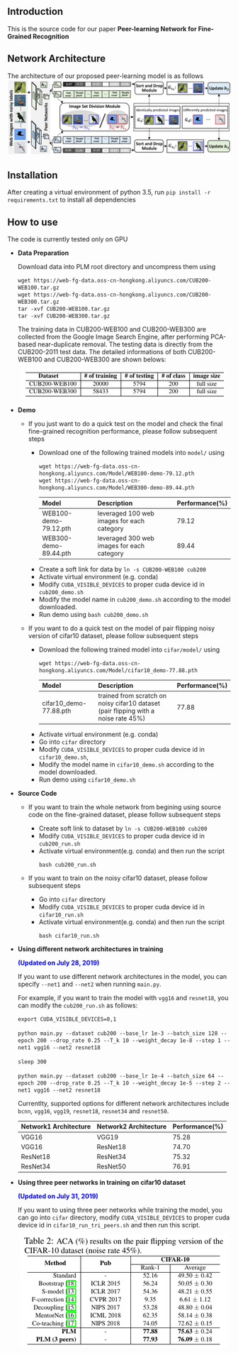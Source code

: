 Introduction
------------
This is the source code for our paper **Peer-learning Network for Fine-Grained Recognition**

Network Architecture
--------------------
The architecture of our proposed peer-learning model is as follows
![network](asserts/network_architecture.png)

Installation
------------
After creating a virtual environment of python 3.5, run `pip install -r requirements.txt` to install all dependencies

How to use
------------
The code is currently tested only on GPU
* **Data Preparation**

    Download data into PLM root directory and uncompress them using
    ```
    wget https://web-fg-data.oss-cn-hongkong.aliyuncs.com/CUB200-WEB100.tar.gz
    wget https://web-fg-data.oss-cn-hongkong.aliyuncs.com/CUB200-WEB300.tar.gz
    tar -xvf CUB200-WEB100.tar.gz
    tar -xvf CUB200-WEB300.tar.gz
    ```
    The training data in CUB200-WEB100 and CUB200-WEB300 are collected from the Google Image Search Engine, after performing PCA-based near-duplicate removal. The testing data is directly from the CUB200-2011 test data. The detailed informations of both CUB200-WEB100 and CUB200-WEB300 are shown belows:
    <!-- ![datasets](datasets.png) -->
    <p align="center">
      <img src="asserts/datasets.png">
    </p>

* **Demo**

    - If you just want to do a quick test on the model and check the final fine-grained recognition performance, please follow subsequent steps

      - Download one of the following trained models into `model/` using
          ```
          wget https://web-fg-data.oss-cn-hongkong.aliyuncs.com/Model/WEB100-demo-79.12.pth
          wget https://web-fg-data.oss-cn-hongkong.aliyuncs.com/Model/WEB300-demo-89.44.pth
          ```
          | Model                 | Description                                | Performance(%) |
          | --------------------- | ------------------------------------------ | -------------- |
          | WEB100-demo-79.12.pth | leveraged 100 web images for each category | 79.12          |
          | WEB300-demo-89.44.pth | leveraged 300 web images for each category | 89.44          |
      - Create a soft link for data by `ln -s CUB200-WEB100 cub200`
      - Activate virtual environment (e.g. conda)
      - Modify `CUDA_VISIBLE_DEVICES` to proper cuda device id in `cub200_demo.sh` 
      - Modify the model name in `cub200_demo.sh` according to the model downloaded.
      - Run demo using `bash cub200_demo.sh`

    - If you want to do a quick test on the model of pair flipping noisy version of cifar10 dataset, please follow subsequent steps
      - Download the following trained model into `cifar/model/` using
          ```
          wget https://web-fg-data.oss-cn-hongkong.aliyuncs.com/Model/cifar10_demo-77.88.pth
          ```
          | Model                   | Description                                                                          | Performance(%) |
          | ----------------------- | ------------------------------------------------------------------------------------ | -------------- |
          | cifar10_demo-77.88.pth  | trained from scratch on noisy cifar10 dataset (pair flipping with a noise rate 45%)  | 77.88          |
      - Activate virtual environment (e.g. conda)
      - Go into `cifar` directory
      - Modify `CUDA_VISIBLE_DEVICES` to proper cuda device id in `cifar10_demo.sh`, 
      - Modify the model name in `cifar10_demo.sh` according to the model downloaded.
      - Run demo using `cifar10_demo.sh`

* **Source Code**

    - If you want to train the whole network from begining using source code on the fine-grained dataset, please follow subsequent steps
    
      - Create soft link to dataset by `ln -s CUB200-WEB100 cub200`
      - Modify `CUDA_VISIBLE_DEVICES` to proper cuda device id in `cub200_run.sh`
      - Activate virtual environment(e.g. conda) and then run the script
          ```
          bash cub200_run.sh
          ```

    - If you want to train on the noisy cifar10 dataset, please follow subsequent steps
    
      - Go into `cifar` directory
      - Modify `CUDA_VISIBLE_DEVICES` to proper cuda device id in `cifar10_run.sh`
      - Activate virtual environment(e.g. conda) and then run the script
          ```
          bash cifar10_run.sh
          ```

* **Using different network architectures in training**

    <span style="color:blue"><b>(Updated on July 28, 2019)</b></span>

    If you want to use different network architectures in the model, you can specify `--net1` and `--net2` when running `main.py`. 
    
    For example, if you want to train the model with `vgg16` and `resnet18`, you can modify the `cub200_run.sh` as follows:
    ```
    export CUDA_VISIBLE_DEVICES=0,1

    python main.py --dataset cub200 --base_lr 1e-3 --batch_size 128 --epoch 200 --drop_rate 0.25 --T_k 10 --weight_decay 1e-8 --step 1 --net1 vgg16 --net2 resnet18

    sleep 300

    python main.py --dataset cub200 --base_lr 1e-4 --batch_size 64 --epoch 200 --drop_rate 0.25 --T_k 10 --weight_decay 1e-5 --step 2 --net1 vgg16 --net2 resnet18
    ```

    Currentlty, supported options for different network architectures include `bcnn`, `vgg16`, `vgg19`, `resnet18`, `resnet34` and `resnet50`.

    | Network1 Architecture | Network2 Architecture | Performance(%) |
    | --------------------- | --------------------- | -------------- |
    | VGG16                 | VGG19                 | 75.28          |
    | VGG16                 | ResNet18              | 74.70          |
    | ResNet18              | ResNet34              | 75.32          |
    | ResNet34              | ResNet50              | 76.91          |

* **Using three peer networks in training on cifar10 dataset**
  
  <span style="color:blue"><b>(Updated on July 31, 2019)</b></span>

  If you want to using three peer networks while training the model, you can go into `cifar` directory, modify `CUDA_VISIBLE_DEVICES` to proper cuda device id in `cifar10_run_tri_peers.sh` and then run this script.

    <p align="center">
      <img src="asserts/cifar_results.png">
    </p>
